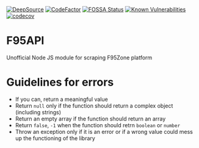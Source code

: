 [![DeepSource](https://deepsource.io/gh/MillenniumEarl/F95API.svg/?label=active+issues&show_trend=true)](https://deepsource.io/gh/MillenniumEarl/F95API/?ref=repository-badge)
[![CodeFactor](https://www.codefactor.io/repository/github/millenniumearl/f95api/badge)](https://www.codefactor.io/repository/github/millenniumearl/f95api)
[![FOSSA Status](https://app.fossa.com/api/projects/git%2Bgithub.com%2FMillenniumEarl%2FF95API.svg?type=shield)](https://app.fossa.com/projects/git%2Bgithub.com%2FMillenniumEarl%2FF95API?ref=badge_shield)
[![Known Vulnerabilities](https://snyk.io/test/github/MillenniumEarl/F95API/badge.svg)](https://snyk.io/test/github/MillenniumEarl/F95API)
[![codecov](https://codecov.io/gh/MillenniumEarl/F95API/branch/master/graph/badge.svg?token=KHN1TNIH7D)](undefined)

# F95API

Unofficial Node JS module for scraping F95Zone platform

# Guidelines for errors

- If you can, return a meaningful value
- Return `null` only if the function should return a complex object (including strings)
- Return an empty array if the function should return an array
- Return `false`, `-1` when the function should retrn `boolean` or `number`
- Throw an exception only if it is an error or if a wrong value could mess up the functioning of the library
